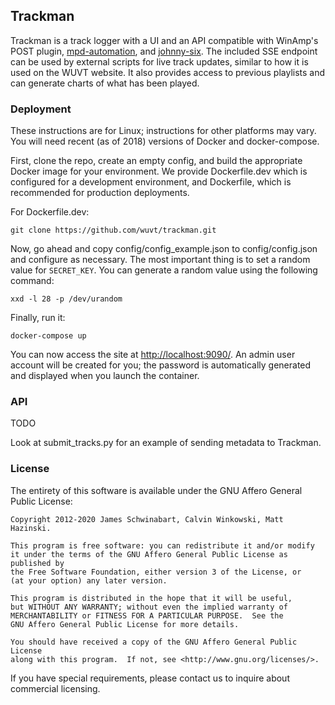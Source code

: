 ## Trackman
Trackman is a track logger with a UI and an API compatible with WinAmp's POST
plugin, [mpd-automation](https://github.com/wuvt/mpd-automation), and
[johnny-six](https://github.com/wuvt/johnny-six). The included SSE endpoint can
be used by external scripts for live track updates, similar to how it is used
on the WUVT website. It also provides access to previous playlists and can
generate charts of what has been played.

### Deployment
These instructions are for Linux; instructions for other platforms may vary.
You will need recent (as of 2018) versions of Docker and docker-compose.

First, clone the repo, create an empty config, and build the appropriate Docker
image for your environment. We provide Dockerfile.dev which is configured for a
development environment, and Dockerfile, which is recommended for production
deployments.

For Dockerfile.dev:
```
git clone https://github.com/wuvt/trackman.git
```

Now, go ahead and copy config/config_example.json to config/config.json and
configure as necessary. The most important thing is to set a random value for
`SECRET_KEY`. You can generate a random value using the following command:
```
xxd -l 28 -p /dev/urandom
```

Finally, run it:
```
docker-compose up
```

You can now access the site at <http://localhost:9090/>. An admin user account
will be created for you; the password is automatically generated and displayed
when you launch the container.

### API
TODO

Look at submit_tracks.py for an example of sending metadata to Trackman.


### License

The entirety of this software is available under the GNU Affero General Public
License:

```
Copyright 2012-2020 James Schwinabart, Calvin Winkowski, Matt Hazinski.

This program is free software: you can redistribute it and/or modify
it under the terms of the GNU Affero General Public License as published by
the Free Software Foundation, either version 3 of the License, or
(at your option) any later version.

This program is distributed in the hope that it will be useful,
but WITHOUT ANY WARRANTY; without even the implied warranty of
MERCHANTABILITY or FITNESS FOR A PARTICULAR PURPOSE.  See the
GNU Affero General Public License for more details.

You should have received a copy of the GNU Affero General Public License
along with this program.  If not, see <http://www.gnu.org/licenses/>.
```

If you have special requirements, please contact us to inquire about commercial
licensing.
